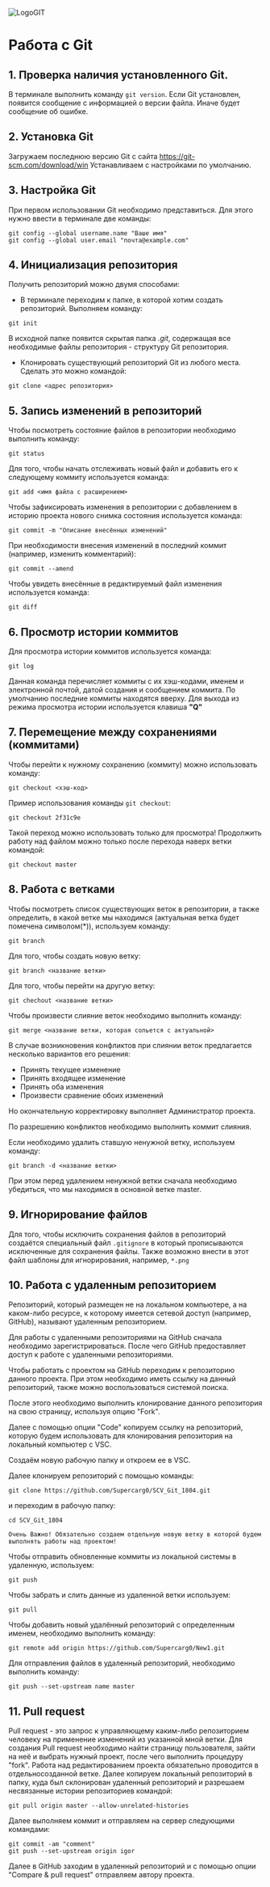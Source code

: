 ![LogoGIT](git.png)
# Работа с Git
## 1. Проверка наличия установленного Git.
В терминале выполнить команду `git version`.
Если Git установлен, появится сообщение с информацией о версии файла. Иначе будет сообщение об ошибке.

## 2. Установка Git
Загружаем последнюю версию Git с сайта https://git-scm.com/download/win
Устанавливаем с настройками по умолчанию.

## 3. Настройка Git
При первом использовании Git необходимо представиться.
Для этого нужно ввести в терминале две команды:
```
git config --global username.name "Ваше имя"
git config --global user.email "почта@example.com"
```

## 4. Инициализация репозитория
Получить репозиторий можно двумя способами:
* В терминале переходим к папке, в которой хотим создать репозиторий.
Выполняем команду:
```
git init
```
В исходной папке появится скрытая папка *.git*, содержащая все необходимые файлы репозитория - структуру Git репозитория.
* Клонировать существующий репозиторий Git из любого места.
Сделать это можно командой:
```
git clone <адрес репозитория>
```

## 5. Запись изменений в репозиторий
Чтобы посмотреть состояние файлов в репозитории необходимо выполнить команду:
```
git status
```
Для того, чтобы начать отслеживать новый файл и добавить его к следующему коммиту используется команда: 
```
git add <имя файла с расширением>
```
Чтобы зафиксировать изменения в репозитории с добавлением в историю проекта нового снимка состояния используется команда:
```
git commit -m "Описание внесённых изменений"
```
При необходимости внесения изменений в последний коммит (например, изменить комментарий):
```
git commit --amend
```
Чтобы увидеть внесённые в редактируемый файл изменения используется команда:
```
git diff
```

## 6. Просмотр истории коммитов

Для просмотра истории коммитов используется команда:
```
git log
```
Данная команда перечисляет коммиты с их хэш-кодами, именем и электронной почтой, датой создания и сообщением коммита.
По умолчанию последние коммиты находятся вверху.
Для выхода из режима просмотра истории используется клавиша **"Q"**


## 7. Перемещение между сохранениями (коммитами)

Чтобы перейти к нужному сохранению (коммиту) можно использовать команду:
```
git checkout <хэш-код>
```
Пример использования команды `git checkout`:
```
git checkout 2f31c9e
```
Такой переход можно использовать только для просмотра!
Продолжить работу над файлом можно только после перехода наверх ветки командой:
```
git checkout master
```

## 8. Работа с ветками

Чтобы посмотреть список существующих веток в репозитории, а также определить, в какой ветке мы находимся (актуальная ветка будет помечена символом(*)), используем команду:
```
git branch
```
Для того, чтобы создать новую ветку:
```
git branch <название ветки>
```
Для того, чтобы перейти на другую ветку:
```
git chechout <название ветки>
```
Чтобы произвести слияние веток необходимо выполнить команду:
```
git merge <название ветки, которая сольется с актуальной>
```
В случае возникновения конфликтов при слиянии веток предлагается несколько вариантов его решения: 
* Принять текущее изменение
* Принять входящее изменение
* Принять оба изменения
* Произвести сравнение обоих изменений

Но окончательную корректировку выполняет Администратор проекта. 

По разрешению конфликтов необходимо выполнить коммит слияния.

Если необходимо удалить ставшую ненужной ветку, используем команду:
```
git branch -d <название ветки>
```
При этом перед удалением ненужной ветки сначала необходимо убедиться, что мы находимся в основной ветке master.


## 9. Игнорирование файлов

Для того, чтобы исключить сохранения файлов в репозиторий создаётся специальный файл `.gitignore` в который прописываются исключенные для сохранения файлы. 
Также возможно внести в этот файл шаблоны для игнорирования, например, `*.png`

## 10. Работа с удаленным репозиторием

Репозиторий, который размещен не на локальном компьютере, а на каком-либо ресурсе, к которому имеется сетевой доступ (например, GitHub), называют удаленным репозиторием.

Для работы с удаленными репозиториями на GitHub сначала необходимо зарегистрироваться. После чего GitHub предоставляет доступ к работе с удаленными репозиториями.

Чтобы работать с проектом на GitHub переходим к репозиторию данного проекта. При этом необходимо иметь ссылку на данный репозиторий, также можно воспользоваться системой поиска.

После этого необходимо выполнить клонирование данного репозитория на свою страницу, используя опцию "Fork".

Далее с помощью опции "Code" копируем ссылку на репозиторий, которую будем использовать для клонирования репозитория на локальный компьютер с VSC.

Создаём новую рабочую папку и откроем ее в VSC.

Далее клонируем репозиторий с помощью команды:
```
git clone https://github.com/Supercarg0/SCV_Git_1804.git
```
и переходим в рабочую папку:
```
cd SCV_Git_1804
```
```
Очень Важно! Обязательно создаем отдельную новую ветку в которой будем выполнять работы над проектом!
```
Чтобы отправить обновленные коммиты из локальной системы в удаленную, используем:
```
git push
```
Чтобы забрать и слить данные из удаленной ветки используем:
```
git pull
```
Чтобы добавить новый удалённый репозиторий с определенным именем, необходимо выполнить команду:
```
git remote add origin https://github.com/Supercarg0/New1.git
```
Для отправления файлов в удаленный репозиторий, необходимо выполнить команду:
```
git push --set-upstream name master
```
## 11. Pull request

Pull request - это запрос к управляющему каким-либо репозиторием человеку на применение изменений из указанной мной ветки. Для создания Pull request необходимо найти страницу пользователя, зайти на неё и выбрать нужный проект, после чего выполнить процедуру "fork".
Работа над редактированием проекта обязательно проводится в отдельносозданной ветке.
Далее копируем локальный репозиторий в папку, куда был склонирован удаленный репозиторий и разрешаем несвязанные истории репозиториев командой:
```
git pull origin master --allow-unrelated-histories
```
Далее выполняем коммит и отправляем на сервер следующими командами:
```
git commit -am "comment"
git push --set-upstream origin igor
```
Далее в GitHub заходим в удаленный репозиторий и с помощью опции "Compare & pull request" отправляем автору проекта.






